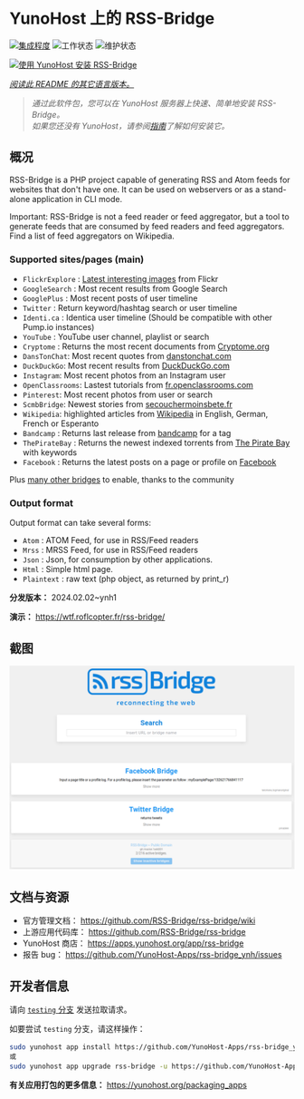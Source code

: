 <!--
注意：此 README 由 <https://github.com/YunoHost/apps/tree/master/tools/readme_generator> 自动生成
请勿手动编辑。
-->

# YunoHost 上的 RSS-Bridge

[![集成程度](https://dash.yunohost.org/integration/rss-bridge.svg)](https://dash.yunohost.org/appci/app/rss-bridge) ![工作状态](https://ci-apps.yunohost.org/ci/badges/rss-bridge.status.svg) ![维护状态](https://ci-apps.yunohost.org/ci/badges/rss-bridge.maintain.svg)

[![使用 YunoHost 安装 RSS-Bridge](https://install-app.yunohost.org/install-with-yunohost.svg)](https://install-app.yunohost.org/?app=rss-bridge)

*[阅读此 README 的其它语言版本。](./ALL_README.md)*

> *通过此软件包，您可以在 YunoHost 服务器上快速、简单地安装 RSS-Bridge。*  
> *如果您还没有 YunoHost，请参阅[指南](https://yunohost.org/install)了解如何安装它。*

## 概况

RSS-Bridge is a PHP project capable of generating RSS and Atom feeds for websites that don't have one. It can be used on webservers or as a stand-alone application in CLI mode.

Important: RSS-Bridge is not a feed reader or feed aggregator, but a tool to generate feeds that are consumed by feed readers and feed aggregators. Find a list of feed aggregators on Wikipedia.

### Supported sites/pages (main)

 * `FlickrExplore` : [Latest interesting images](http://www.flickr.com/explore) from Flickr
 * `GoogleSearch` : Most recent results from Google Search
 * `GooglePlus` : Most recent posts of user timeline
 * `Twitter` : Return keyword/hashtag search or user timeline
 * `Identi.ca` : Identica user timeline (Should be compatible with other Pump.io instances)
 * `YouTube` : YouTube user channel, playlist or search
 * `Cryptome` : Returns the most recent documents from [Cryptome.org](http://cryptome.org/)
 * `DansTonChat`: Most recent quotes from [danstonchat.com](http://danstonchat.com/)
 * `DuckDuckGo`: Most recent results from [DuckDuckGo.com](https://duckduckgo.com/)
 * `Instagram`: Most recent photos from an Instagram user
 * `OpenClassrooms`: Lastest tutorials from [fr.openclassrooms.com](http://fr.openclassrooms.com/)
 * `Pinterest`: Most recent photos from user or search
 * `ScmbBridge`: Newest stories from [secouchermoinsbete.fr](http://secouchermoinsbete.fr/)
 * `Wikipedia`: highlighted articles from [Wikipedia](https://wikipedia.org/) in English, German, French or Esperanto
 * `Bandcamp` : Returns last release from [bandcamp](https://bandcamp.com/) for a tag
 * `ThePirateBay` : Returns the newest indexed torrents from [The Pirate Bay](https://thepiratebay.se/) with keywords
 * `Facebook` : Returns the latest posts on a page or profile on [Facebook](https://facebook.com/)

Plus [many other bridges](bridges/) to enable, thanks to the community

### Output format

Output format can take several forms:

 * `Atom` : ATOM Feed, for use in RSS/Feed readers
 * `Mrss` : MRSS Feed, for use in RSS/Feed readers
 * `Json` : Json, for consumption by other applications.
 * `Html` : Simple html page.
 * `Plaintext` : raw text (php object, as returned by print_r)
 

**分发版本：** 2024.02.02~ynh1

**演示：** <https://wtf.roflcopter.fr/rss-bridge/>

## 截图

![RSS-Bridge 的截图](./doc/screenshots/screenshot_rss-bridge_welcome.png)

## 文档与资源

- 官方管理文档： <https://github.com/RSS-Bridge/rss-bridge/wiki>
- 上游应用代码库： <https://github.com/RSS-Bridge/rss-bridge>
- YunoHost 商店： <https://apps.yunohost.org/app/rss-bridge>
- 报告 bug： <https://github.com/YunoHost-Apps/rss-bridge_ynh/issues>

## 开发者信息

请向 [`testing` 分支](https://github.com/YunoHost-Apps/rss-bridge_ynh/tree/testing) 发送拉取请求。

如要尝试 `testing` 分支，请这样操作：

```bash
sudo yunohost app install https://github.com/YunoHost-Apps/rss-bridge_ynh/tree/testing --debug
或
sudo yunohost app upgrade rss-bridge -u https://github.com/YunoHost-Apps/rss-bridge_ynh/tree/testing --debug
```

**有关应用打包的更多信息：** <https://yunohost.org/packaging_apps>
